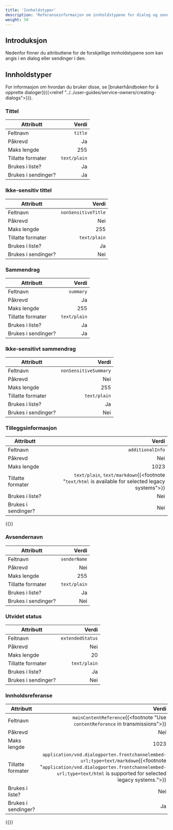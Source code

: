 ```yaml
---
title: 'Innholdstyper'
description: 'Referanseinformasjon om innholdstypene for dialog og sending'
weight: 50
---
```


## Introduksjon

Nedenfor finner du attributtene for de forskjellige innholdstypene som kan angis i en dialog eller sendinger i den.

## Innholdstyper

For informasjon om hvordan du bruker disse, se [brukerhåndboken for å opprette dialoger]({{<relref "../../user-guides/service-owners/creating-dialogs">}}).

### Tittel

| Attributt              |        Verdi |
| ---------------------- | ------------:|
| Feltnavn             |      `title` |
| Påkrevd               |          Ja |
| Maks lengde             |          255 |
| Tillatte formater        | `text/plain` |
| Brukes i liste?          |          Ja |
| Brukes i sendinger? |          Ja |

### Ikke-sensitiv tittel

| Attributt              |               Verdi |
| ---------------------- | -------------------:|
| Feltnavn             | `nonSensitiveTitle` |
| Påkrevd               |                  Nei |
| Maks lengde             |                 255 |
| Tillatte formater        |        `text/plain` |
| Brukes i liste?          |                 Ja |
| Brukes i sendinger? |                  Nei |

### Sammendrag

| Attributt              |        Verdi |
| ---------------------- | ------------:|
| Feltnavn             |    `summary` |
| Påkrevd               |          Ja |
| Maks lengde             |          255 |
| Tillatte formater        | `text/plain` |
| Brukes i liste?          |          Ja |
| Brukes i sendinger? |          Ja |

### Ikke-sensitivt sammendrag

| Attributt              |                 Verdi |
| ---------------------- | ---------------------:|
| Feltnavn             | `nonSensitiveSummary` |
| Påkrevd               |                    Nei |
| Maks lengde             |                   255 |
| Tillatte formater        |          `text/plain` |
| Brukes i liste?          |                   Ja |
| Brukes i sendinger? |                    Nei |

### Tilleggsinformasjon

| Attributt              |                         Verdi |
| ---------------------- | -----------------------------:|
| Feltnavn             |              `additionalInfo` |
| Påkrevd               |                            Nei |
| Maks lengde             |                          1023 |
| Tillatte formater        | `text/plain`, `text/markdown`{{<footnote "`text/html` is available for selected legacy systems">}} |
| Brukes i liste?          |                            Nei |
| Brukes i sendinger? |                            Nei |

{{<displayFootnotes>}}

### Avsendernavn

| Attributt              |        Verdi |
| ---------------------- | ------------:|
| Feltnavn             | `senderName` |
| Påkrevd               |           Nei |
| Maks lengde             |          255 |
| Tillatte formater        | `text/plain` |
| Brukes i liste?          |          Ja |
| Brukes i sendinger? |           Nei |

### Utvidet status

| Attributt              |            Verdi |
| ---------------------- | ----------------:|
| Feltnavn             | `extendedStatus` |
| Påkrevd               |               Nei |
| Maks lengde             |               20 |
| Tillatte formater        |     `text/plain` |
| Brukes i liste?          |              Ja |
| Brukes i sendinger? |               Nei |

### Innholdsreferanse

| Attributt              |                                                                   Verdi |
| ---------------------- | -----------------------------------------------------------------------:|
| Feltnavn             |    `mainContentReference`{{<footnote "Use `contentReference` in transmissions">}} |
| Påkrevd               |                                                                      Nei |
| Maks lengde             |                                                                     1023 |
| Tillatte formater        | `application/vnd.dialogporten.frontchannelembed-url;type=text/markdown`{{<footnote "`application/vnd.dialogporten.frontchannelembed-url;type=text/html` is supported for selected legacy systems.">}} |
| Brukes i liste?          |                                                                     Nei |
| Brukes i sendinger? |                                                                      Ja |

{{<displayFootnotes>}}